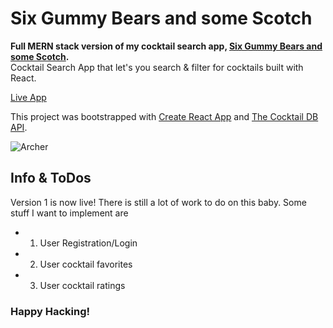 # Six Gummy Bears and some Scotch 
**Full MERN stack version of my cocktail search app, [Six Gummy Bears and some Scotch](https://github.com/ArelySkywalker/Six-Gummy-Bears-and-some-Scotch).** <br>
Cocktail Search App that let's you search &amp; filter for cocktails built with React.<br>

[Live App](https://gummy-bears-and-some-scotch.firebaseapp.com/)<br>

This project was bootstrapped with [Create React App](https://github.com/facebook/create-react-app) and [The Cocktail DB API](https://www.thecocktaildb.com/api.php).

![Archer](https://media3.giphy.com/media/S6AY6LCYaXr9u/source.gif)


## Info & ToDos

Version 1 is now live! There is still a lot of work to do on this baby. Some stuff I want to implement are 
 - 1. User Registration/Login
 - 2. User cocktail favorites
 - 3. User cocktail ratings


### Happy Hacking!
